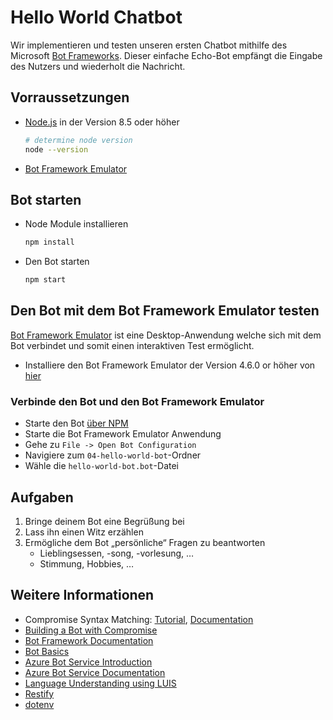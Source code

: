# Hello World Chatbot

Wir implementieren und testen unseren ersten Chatbot mithilfe des Microsoft [Bot Frameworks][1].
Dieser einfache Echo-Bot empfängt die Eingabe des Nutzers und wiederholt die Nachricht.

## Vorraussetzungen

- [Node.js][4] in der Version 8.5 oder höher

    ```bash
    # determine node version
    node --version
    ```

- [Bot Framework Emulator][5]

## Bot starten

- Node Module installieren

    ```bash
    npm install
    ```

- Den Bot starten

    ```bash
    npm start
    ```

## Den Bot mit dem Bot Framework Emulator testen

[Bot Framework Emulator][5] ist eine Desktop-Anwendung welche sich mit dem Bot verbindet und somit einen interaktiven Test ermöglicht.

- Installiere den Bot Framework Emulator der Version 4.6.0 or höher von [hier][6]

### Verbinde den Bot und den Bot Framework Emulator

- Starte den Bot [über NPM](#Bot-starten)
- Starte die Bot Framework Emulator Anwendung
- Gehe zu `File -> Open Bot Configuration`
- Navigiere zum `04-hello-world-bot`-Ordner
- Wähle die `hello-world-bot.bot`-Datei

## Aufgaben

1. Bringe deinem Bot eine Begrüßung bei
2. Lass ihn einen Witz erzählen
3. Ermögliche dem Bot „persönliche“ Fragen zu beantworten
    - Lieblingsessen, -song, -vorlesung, …
    - Stimmung, Hobbies, …

## Weitere Informationen

- Compromise Syntax Matching: [Tutorial](https://observablehq.com/@spencermountain/compromise-match-syntax), [Documentation](https://github.com/spencermountain/compromise/wiki/Match-Syntax)
- [Building a Bot with Compromise](https://observablehq.com/@spencermountain/compromise-making-a-bot)
- [Bot Framework Documentation][20]
- [Bot Basics][32]
- [Azure Bot Service Introduction][21]
- [Azure Bot Service Documentation][22]
- [Language Understanding using LUIS][11]
- [Restify][30]
- [dotenv][31]

[1]: https://dev.botframework.com
[2]: https://www.typescriptlang.org
[3]: https://www.typescriptlang.org/#download-links
[4]: https://nodejs.org
[5]: https://github.com/microsoft/botframework-emulator
[6]: https://github.com/Microsoft/BotFramework-Emulator/releases
[7]: https://docs.microsoft.com/en-us/cli/azure/?view=azure-cli-latest
[8]: https://docs.microsoft.com/en-us/cli/azure/install-azure-cli?view=azure-cli-latest
[9]: https://github.com/Microsoft/botbuilder-tools/tree/master/packages/MSBot
[10]: https://portal.azure.com
[11]: https://www.luis.ai
[20]: https://docs.botframework.com
[21]: https://docs.microsoft.com/en-us/azure/bot-service/bot-service-overview-introduction?view=azure-bot-service-4.0
[22]: https://docs.microsoft.com/en-us/azure/bot-service/?view=azure-bot-service-4.0
[30]: https://www.npmjs.com/package/restify
[31]: https://www.npmjs.com/package/dotenv
[32]: https://docs.microsoft.com/en-us/azure/bot-service/bot-builder-basics?view=azure-bot-service-4.0
[40]: https://aka.ms/azuredeployment
[41]: ./PREREQUISITES.md
